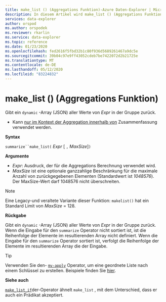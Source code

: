 ```yaml
---
title: make_list () (Aggregations Funktion)-Azure Daten-Explorer | Microsoft-Dokumentation
description: In diesem Artikel wird make_list () (Aggregations Funktion) in Azure Daten-Explorer beschrieben.
services: data-explorer
author: orspod
ms.author: orspodek
ms.reviewer: rkarlin
ms.service: data-explorer
ms.topic: reference
ms.date: 01/23/2020
ms.openlocfilehash: fed2616f5fbd32b1c80f936d5689261467a9dc5e
ms.sourcegitcommit: 39b04c97e9ff43052cdeb7be7422072d2b21725e
ms.translationtype: MT
ms.contentlocale: de-DE
ms.lasthandoff: 05/12/2020
ms.locfileid: "83224832"
---
```

# <a name="make_list-aggregation-function"></a>make_list () (Aggregations Funktion)

Gibt ein `dynamic` -Array (JSON) aller Werte von *Expr* in der Gruppe zurück.

* Kann [nur im Kontext der Aggregation innerhalb von](summarizeoperator.md) Zusammenfassung verwendet werden.

**Syntax**

`summarize``make_list(` *Expr* [ `,` *MaxSize*]`)`

**Argumente**

* *Expr*: Ausdruck, der für die Aggregations Berechnung verwendet wird.
* *MaxSize* ist eine optionale ganzzahlige Beschränkung für die maximale Anzahl von zurückgegebenen Elementen (Standardwert ist *1048576*). Der MaxSize-Wert darf 1048576 nicht überschreiten.

> [!NOTE]
> Eine Legacy-und veraltete Variante dieser Funktion: `makelist()` hat ein Standard Limit von *MaxSize* = 128.

**Rückgabe**

Gibt ein `dynamic` -Array (JSON) aller Werte von *Expr* in der Gruppe zurück.
Wenn die Eingabe für den `summarize` Operator nicht sortiert ist, ist die Reihenfolge der Elemente im resultierenden Array nicht definiert.
Wenn die Eingabe für den `summarize` Operator sortiert ist, verfolgt die Reihenfolge der Elemente im resultierenden Array die der Eingabe.

> [!TIP]
> Verwenden Sie den- [`mv-apply`](./mv-applyoperator.md) Operator, um eine geordnete Liste nach einem Schlüssel zu erstellen. Beispiele finden Sie [hier](./mv-applyoperator.md#using-the-mv-apply-operator-to-sort-the-output-of-makelist-aggregate-by-some-key).

**Siehe auch**

[`make_list_if`](./makelistif-aggfunction.md)der-Operator ähnelt `make_list` , mit dem Unterschied, dass er auch ein Prädikat akzeptiert.